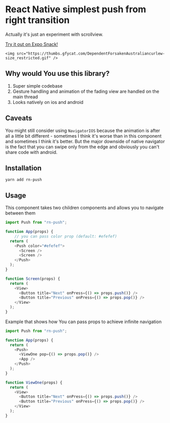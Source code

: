 # React Native simplest push from right transition

Actually it's just an experiment with scrollview.

[Try it out on Expo Snack!](https://snack.expo.io/@mikollo/rn-push)


	<img src="https://thumbs.gfycat.com/DependentForsakenAustraliancurlew-size_restricted.gif" />


## Why would You use this library?

1. Super simple codebase
2. Gesture handling and animation of the fading view are handled on the main thread
3. Looks natively on ios and android

## Caveats

You might still consider using `NavigatorIOS` because the animation is after all a little bit different - sometimes I think it's worse than in this component and sometimes I think it's better. But the major downside of native navigator is the fact that you can swipe only from the edge and obviously you can't share code with android.

## Installation

`yarn add rn-push`

## Usage

This component takes two children components and allows you to navigate between them 

```js
import Push from "rn-push";

function App(props) {
    // you can pass color prop (default: #efefef)
  return (
    <Push color="#efefef">
      <Screen />
      <Screen />
    </Push>
  );
}

function Screen(props) {
  return (
    <View>
      <Button title="Next" onPress={() => props.push()} />
      <Button title="Previous" onPress={() => props.pop()} />
    </View>
  );
}
```

Example that shows how You can pass props to achieve infinite navigation

```js
import Push from "rn-push";

function App(props) {
  return (
    <Push>
      <ViewOne pop={() => props.pop()} />
      <App />
    </Push>
  );
}

function ViewOne(props) {
  return (
    <View>
      <Button title="Next" onPress={() => props.push()} />
      <Button title="Previous" onPress={() => props.pop()} />
    </View>
  );
}
```
